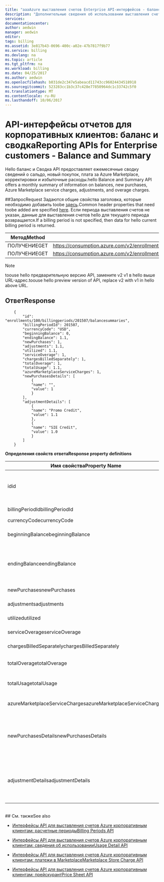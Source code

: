 ```yaml
---
title: "aaaAzure выставления счетов Enterprise API-интерфейсов - баланс и Сводка | Документы Microsoft"
description: "Дополнительные сведения об использовании выставления счетов Azure и RateCard API-интерфейсы, которые используется tooprovide анализировать потребление ресурсов Azure и тенденции."
services: 
documentationcenter: 
author: aedwin
manager: aedwin
editor: 
tags: billing
ms.assetid: 3e817b43-0696-400c-a02e-47b7817f9b77
ms.service: billing
ms.devlang: na
ms.topic: article
ms.tgt_pltfrm: na
ms.workload: billing
ms.date: 04/25/2017
ms.author: aedwin
ms.openlocfilehash: b031de2c347e5abeacd11743cc96024434518918
ms.sourcegitcommit: 523283cc1b3c37c428e77850964dc1c33742c5f0
ms.translationtype: MT
ms.contentlocale: ru-RU
ms.lasthandoff: 10/06/2017
---
```

# <a name="reporting-apis-for-enterprise-customers---balance-and-summary"></a><span data-ttu-id="d367a-103">API-интерфейсы отчетов для корпоративных клиентов: баланс и сводка</span><span class="sxs-lookup"><span data-stu-id="d367a-103">Reporting APIs for Enterprise customers - Balance and Summary</span></span>

<span data-ttu-id="d367a-104">Hello баланс и Сводка API предоставляет ежемесячные сводку сведений о сальдо, новый покупок, плата за Azure Marketplace, корректировки и избыточные расходы.</span><span class="sxs-lookup"><span data-stu-id="d367a-104">hello Balance and Summary API offers a monthly summary of information on balances, new purchases, Azure Marketplace service charges, adjustments, and overage charges.</span></span>


##<a name="request"></a><span data-ttu-id="d367a-105">Запрос</span><span class="sxs-lookup"><span data-stu-id="d367a-105">Request</span></span> 
<span data-ttu-id="d367a-106">Задаются общие свойства заголовка, которые необходимо добавить toobe [здесь](billing-enterprise-api.md).</span><span class="sxs-lookup"><span data-stu-id="d367a-106">Common header properties that need toobe added are specified [here](billing-enterprise-api.md).</span></span> <span data-ttu-id="d367a-107">Если периода выставления счетов не указан, данные для выставления счетов hello для текущего периода возвращается.</span><span class="sxs-lookup"><span data-stu-id="d367a-107">If a billing period is not specified, then data for hello current billing period is returned.</span></span>

|<span data-ttu-id="d367a-108">Метод</span><span class="sxs-lookup"><span data-stu-id="d367a-108">Method</span></span> | <span data-ttu-id="d367a-109">URI запроса</span><span class="sxs-lookup"><span data-stu-id="d367a-109">Request URI</span></span>|
|-|-|
|<span data-ttu-id="d367a-110">ПОЛУЧЕНИЕ</span><span class="sxs-lookup"><span data-stu-id="d367a-110">GET</span></span>| <span data-ttu-id="d367a-111">https://consumption.azure.com/v2/enrollments/{enrollmentNumber}/balancesummary</span><span class="sxs-lookup"><span data-stu-id="d367a-111">https://consumption.azure.com/v2/enrollments/{enrollmentNumber}/balancesummary</span></span>|
|<span data-ttu-id="d367a-112">ПОЛУЧЕНИЕ</span><span class="sxs-lookup"><span data-stu-id="d367a-112">GET</span></span>| <span data-ttu-id="d367a-113">https://consumption.azure.com/v2/enrollments/{enrollmentNumber}/billingPeriods/{billingPeriod}/balancesummary</span><span class="sxs-lookup"><span data-stu-id="d367a-113">https://consumption.azure.com/v2/enrollments/{enrollmentNumber}/billingPeriods/{billingPeriod}/balancesummary</span></span>|

> [!Note]
> <span data-ttu-id="d367a-114">toouse hello предварительную версию API, замените v2 v1 в hello выше URL-адрес.</span><span class="sxs-lookup"><span data-stu-id="d367a-114">toouse hello preview version of API, replace v2 with v1 in hello above URL.</span></span>
>

## <a name="response"></a><span data-ttu-id="d367a-115">Ответ</span><span class="sxs-lookup"><span data-stu-id="d367a-115">Response</span></span>

        {
            "id": "enrollments/100/billingperiods/201507/balancesummaries",
            "billingPeriodId": 201507,
            "currencyCode": "USD",
            "beginningBalance": 0,
            "endingBalance": 1.1,
            "newPurchases": 1,
            "adjustments": 1.1,
            "utilized": 1.1,
            "serviceOverage": 1,
            "chargesBilledSeparately": 1,
            "totalOverage": 1,
            "totalUsage": 1.1,
            "azureMarketplaceServiceCharges": 1,
            "newPurchasesDetails": [
                {
                "name": "",
                "value": 1
                }
            ],
            "adjustmentDetails": [
                {
                "name": "Promo Credit",
                "value": 1.1
                },
                {
                "name": "SIE Credit",
                "value": 1.0
                }
            ]
        }


<span data-ttu-id="d367a-116">**Определения свойств ответа**</span><span class="sxs-lookup"><span data-stu-id="d367a-116">**Response property definitions**</span></span>

|<span data-ttu-id="d367a-117">Имя свойства</span><span class="sxs-lookup"><span data-stu-id="d367a-117">Property Name</span></span>| <span data-ttu-id="d367a-118">Тип</span><span class="sxs-lookup"><span data-stu-id="d367a-118">Type</span></span>| <span data-ttu-id="d367a-119">Описание</span><span class="sxs-lookup"><span data-stu-id="d367a-119">Description</span></span>
|-|-|-|
|<span data-ttu-id="d367a-120">id</span><span class="sxs-lookup"><span data-stu-id="d367a-120">id</span></span>|<span data-ttu-id="d367a-121">string</span><span class="sxs-lookup"><span data-stu-id="d367a-121">string</span></span>|<span data-ttu-id="d367a-122">Hello уникальный идентификатор для определенного периода выставления счетов и регистрации</span><span class="sxs-lookup"><span data-stu-id="d367a-122">hello unique Id for a specific billing period and enrollment</span></span>|
|<span data-ttu-id="d367a-123">billingPeriodId</span><span class="sxs-lookup"><span data-stu-id="d367a-123">billingPeriodId</span></span>|<span data-ttu-id="d367a-124">string</span><span class="sxs-lookup"><span data-stu-id="d367a-124">string</span></span> |<span data-ttu-id="d367a-125">Привет, код периода выставления счетов</span><span class="sxs-lookup"><span data-stu-id="d367a-125">hello billing period Id</span></span>|
|<span data-ttu-id="d367a-126">currencyCode</span><span class="sxs-lookup"><span data-stu-id="d367a-126">currencyCode</span></span>|<span data-ttu-id="d367a-127">string</span><span class="sxs-lookup"><span data-stu-id="d367a-127">string</span></span> |<span data-ttu-id="d367a-128">Код валюты Hello</span><span class="sxs-lookup"><span data-stu-id="d367a-128">hello currency code</span></span>|
|<span data-ttu-id="d367a-129">beginningBalance</span><span class="sxs-lookup"><span data-stu-id="d367a-129">beginningBalance</span></span>|<span data-ttu-id="d367a-130">decimal</span><span class="sxs-lookup"><span data-stu-id="d367a-130">decimal</span></span>| <span data-ttu-id="d367a-131">Начальное сальдо Hello hello цикл выставления счетов</span><span class="sxs-lookup"><span data-stu-id="d367a-131">hello beginning balance for hello billing period</span></span>|
|<span data-ttu-id="d367a-132">endingBalance</span><span class="sxs-lookup"><span data-stu-id="d367a-132">endingBalance</span></span>|<span data-ttu-id="d367a-133">decimal</span><span class="sxs-lookup"><span data-stu-id="d367a-133">decimal</span></span>| <span data-ttu-id="d367a-134">Привет, конечное сальдо периода выставления счетов hello (для открытых периодов, это будет обновляться ежедневно)</span><span class="sxs-lookup"><span data-stu-id="d367a-134">hello ending balance for hello billing period (for open periods this will be updated daily)</span></span>|
|<span data-ttu-id="d367a-135">newPurchases</span><span class="sxs-lookup"><span data-stu-id="d367a-135">newPurchases</span></span>|<span data-ttu-id="d367a-136">decimal</span><span class="sxs-lookup"><span data-stu-id="d367a-136">decimal</span></span>| <span data-ttu-id="d367a-137">Общая сумма новой покупки</span><span class="sxs-lookup"><span data-stu-id="d367a-137">Total new purchase amount</span></span>|
|<span data-ttu-id="d367a-138">adjustments</span><span class="sxs-lookup"><span data-stu-id="d367a-138">adjustments</span></span>|<span data-ttu-id="d367a-139">decimal</span><span class="sxs-lookup"><span data-stu-id="d367a-139">decimal</span></span>| <span data-ttu-id="d367a-140">Общая сумма корректировки</span><span class="sxs-lookup"><span data-stu-id="d367a-140">Total adjustment amount</span></span>|
|<span data-ttu-id="d367a-141">utilized</span><span class="sxs-lookup"><span data-stu-id="d367a-141">utilized</span></span>|<span data-ttu-id="d367a-142">decimal</span><span class="sxs-lookup"><span data-stu-id="d367a-142">decimal</span></span>| <span data-ttu-id="d367a-143">Общая сумма обязательств</span><span class="sxs-lookup"><span data-stu-id="d367a-143">Total Commitment usage</span></span>|
|<span data-ttu-id="d367a-144">serviceOverage</span><span class="sxs-lookup"><span data-stu-id="d367a-144">serviceOverage</span></span>|<span data-ttu-id="d367a-145">decimal</span><span class="sxs-lookup"><span data-stu-id="d367a-145">decimal</span></span>| <span data-ttu-id="d367a-146">Превышение использования служб Azure</span><span class="sxs-lookup"><span data-stu-id="d367a-146">Overage for Azure services</span></span>|
|<span data-ttu-id="d367a-147">chargesBilledSeparately</span><span class="sxs-lookup"><span data-stu-id="d367a-147">chargesBilledSeparately</span></span>|<span data-ttu-id="d367a-148">decimal</span><span class="sxs-lookup"><span data-stu-id="d367a-148">decimal</span></span>| <span data-ttu-id="d367a-149">Счета, выставляемые отдельно</span><span class="sxs-lookup"><span data-stu-id="d367a-149">Charges Billed separately</span></span>|
|<span data-ttu-id="d367a-150">totalOverage</span><span class="sxs-lookup"><span data-stu-id="d367a-150">totalOverage</span></span>|<span data-ttu-id="d367a-151">decimal</span><span class="sxs-lookup"><span data-stu-id="d367a-151">decimal</span></span>| <span data-ttu-id="d367a-152">serviceOverage + chargesBilledSeparately</span><span class="sxs-lookup"><span data-stu-id="d367a-152">serviceOverage + chargesBilledSeparately</span></span>|
|<span data-ttu-id="d367a-153">totalUsage</span><span class="sxs-lookup"><span data-stu-id="d367a-153">totalUsage</span></span>|<span data-ttu-id="d367a-154">decimal</span><span class="sxs-lookup"><span data-stu-id="d367a-154">decimal</span></span>| <span data-ttu-id="d367a-155">Обязательства по службам Azure + totalOverage</span><span class="sxs-lookup"><span data-stu-id="d367a-155">Azure service commitment + total Overage</span></span>|
|<span data-ttu-id="d367a-156">azureMarketplaceServiceCharges</span><span class="sxs-lookup"><span data-stu-id="d367a-156">azureMarketplaceServiceCharges</span></span>|<span data-ttu-id="d367a-157">decimal</span><span class="sxs-lookup"><span data-stu-id="d367a-157">decimal</span></span>| <span data-ttu-id="d367a-158">Общая сумма платежей за использование Azure Marketplace</span><span class="sxs-lookup"><span data-stu-id="d367a-158">Total charges for Azure Marketplace</span></span>|
|<span data-ttu-id="d367a-159">newPurchasesDetails</span><span class="sxs-lookup"><span data-stu-id="d367a-159">newPurchasesDetails</span></span>|<span data-ttu-id="d367a-160">Массив строк JSON из пар "имя-значение"</span><span class="sxs-lookup"><span data-stu-id="d367a-160">JSON string array of Name Value pairs</span></span>|<span data-ttu-id="d367a-161">Список новых покупок</span><span class="sxs-lookup"><span data-stu-id="d367a-161">List of new purchases</span></span>|
|<span data-ttu-id="d367a-162">adjustmentDetails</span><span class="sxs-lookup"><span data-stu-id="d367a-162">adjustmentDetails</span></span>|<span data-ttu-id="d367a-163">Массив строк JSON из пар "имя-значение"</span><span class="sxs-lookup"><span data-stu-id="d367a-163">JSON string array of Name Value pairs</span></span>|<span data-ttu-id="d367a-164">Список корректировок (акционный кредит, кредит SIE и т. д.)</span><span class="sxs-lookup"><span data-stu-id="d367a-164">List of Adjustments (Promo credit, SIE credit etc.)</span></span> |


<br/>
## <a name="see-also"></a><span data-ttu-id="d367a-165">См. также</span><span class="sxs-lookup"><span data-stu-id="d367a-165">See also</span></span>

* [<span data-ttu-id="d367a-166">Интерфейсы API для выставления счетов Azure корпоративным клиентам: расчетные периоды</span><span class="sxs-lookup"><span data-stu-id="d367a-166">Billing Periods API</span></span>](billing-enterprise-api-billing-periods.md)

* [<span data-ttu-id="d367a-167">Интерфейсы API для выставления счетов Azure корпоративным клиентам: сведения об использовании</span><span class="sxs-lookup"><span data-stu-id="d367a-167">Usage Detail API</span></span>](billing-enterprise-api-usage-detail.md) 

* [<span data-ttu-id="d367a-168">Интерфейсы API для выставления счетов Azure корпоративным клиентам: платежи в Marketplace</span><span class="sxs-lookup"><span data-stu-id="d367a-168">Marketplace Store Charge API</span></span>](billing-enterprise-api-marketplace-storecharge.md) 

* [<span data-ttu-id="d367a-169">Интерфейсы API для выставления счетов Azure корпоративным клиентам: прейскурант</span><span class="sxs-lookup"><span data-stu-id="d367a-169">Price Sheet API</span></span>](billing-enterprise-api-pricesheet.md)